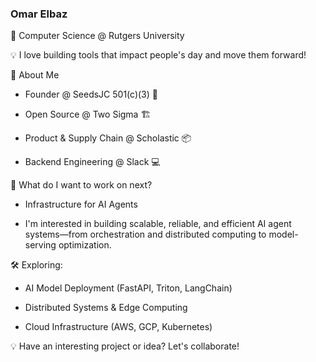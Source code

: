 ### Omar Elbaz

🚀 Computer Science @ Rutgers University

💡 I love building tools that impact people's day and move them forward!

📌 About Me

- Founder @ SeedsJC 501(c)(3) 🌱
  
- Open Source @ Two Sigma 🏗️

- Product & Supply Chain @ Scholastic 📦

- Backend Engineering @ Slack 💻

🤔 What do I want to work on next?

- Infrastructure for AI Agents

- I'm interested in building scalable, reliable, and efficient AI agent systems—from orchestration and distributed computing to model-serving optimization.
  
🛠 Exploring:

- AI Model Deployment (FastAPI, Triton, LangChain)

- Distributed Systems & Edge Computing
  
- Cloud Infrastructure (AWS, GCP, Kubernetes)
  
💡 Have an interesting project or idea? Let's collaborate!
